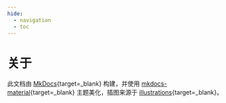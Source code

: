 ```yaml
---
hide:
  - navigation
  - toc
---
```


# 关于

此文档由 [MkDocs](https://www.mkdocs.org/){target=_blank} 构建，并使用 [mkdocs-material](https://squidfunk.github.io/mkdocs-material/){target=_blank} 主题美化，插图来源于 [illustrations](https://undraw.co/illustrations){target=_blank}。
